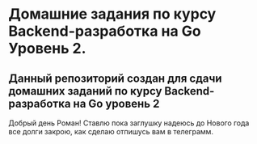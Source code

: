 # Домашние задания по курсу Backend-разработка на Go Уровень 2.

## Данный репозиторий создан для сдачи домашних заданий по курсу Backend-разработка на Go уровень 2


Добрый день Роман! Ставлю пока заглушку надеюсь до Нового года все долги закрою, как сделаю отпишусь вам в телеграмм.